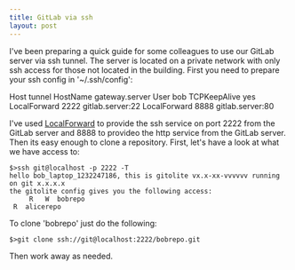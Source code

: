 ```yaml
---
title: GitLab via ssh
layout: post
---
```

I've been preparing a quick guide for some colleagues to use our GitLab server via ssh tunnel. The server is located on a private network with only ssh access for those not located in the building. First you need to prepare your ssh config in '~/.ssh/config':

   Host tunnel
	HostName gateway.server
	User bob
	TCPKeepAlive yes
	LocalForward 2222 gitlab.server:22
	LocalForward 8888 gitlab.server:80

I've used [LocalForward](http://linux.die.net/man/5/ssh_config) to provide the ssh service on port 2222 from the GitLab server and 8888 to provideo the http service from the GitLab server. Then its easy enough to clone a repository. First, let's have a look at what we have access to:

    $>ssh git@localhost -p 2222 -T
    hello bob_laptop_1232247186, this is gitolite vx.x-xx-vvvvvv running on git x.x.x.x
    the gitolite config gives you the following access:
         R   W	bobrepo
	 R	alicerepo

To clone 'bobrepo' just do the following:

    $>git clone ssh://git@localhost:2222/bobrepo.git

Then work away as needed.
